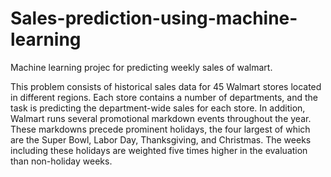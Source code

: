 # Sales-prediction-using-machine-learning

Machine learning projec for predicting weekly sales of walmart.

This problem consists of historical sales data for 45 Walmart stores located in different regions. Each store contains a number of departments, and the task is predicting the department-wide sales for each store.
In addition, Walmart runs several promotional markdown events throughout the year. These markdowns precede prominent holidays, the four largest of which are the Super Bowl, Labor Day, Thanksgiving, and Christmas. The weeks including these holidays are weighted five times higher in the evaluation than non-holiday weeks.
